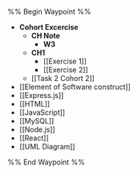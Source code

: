 %% Begin Waypoint %%
- **Cohort Excercise**
	- **CH Note**
		- **W3**
	- **CH1**
		- [[Exercise 1]]
		- [[Exercise 2]]
	- [[Task 2 Cohort 2]]
- [[Element of Software construct]]
- [[Express.js]]
- [[HTML]]
- [[JavaScript]]
- [[MySQL]]
- [[Node.js]]
- [[React]]
- [[UML Diagram]]

%% End Waypoint %%